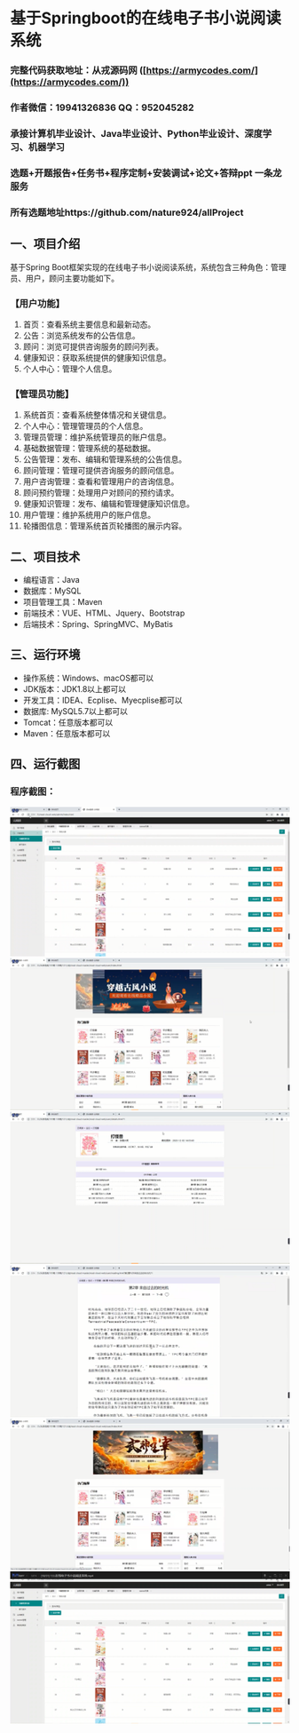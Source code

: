 基于Springboot的在线电子书小说阅读系统
=
### 完整代码获取地址：从戎源码网 ([https://armycodes.com/](https://armycodes.com/))
### 作者微信：19941326836  QQ：952045282 
### 承接计算机毕业设计、Java毕业设计、Python毕业设计、深度学习、机器学习
### 选题+开题报告+任务书+程序定制+安装调试+论文+答辩ppt 一条龙服务
### 所有选题地址https://github.com/nature924/allProject

一、项目介绍
---
基于Spring Boot框架实现的在线电子书小说阅读系统，系统包含三种角色：管理员、用户，顾问主要功能如下。
### 【用户功能】
1. 首页：查看系统主要信息和最新动态。
2. 公告：浏览系统发布的公告信息。
3. 顾问：浏览可提供咨询服务的顾问列表。
4. 健康知识：获取系统提供的健康知识信息。
5. 个人中心：管理个人信息。

### 【管理员功能】
1. 系统首页：查看系统整体情况和关键信息。
2. 个人中心：管理管理员的个人信息。
3. 管理员管理：维护系统管理员的账户信息。
4. 基础数据管理：管理系统的基础数据。
5. 公告管理：发布、编辑和管理系统的公告信息。
6. 顾问管理：管理可提供咨询服务的顾问信息。
7. 用户咨询管理：查看和管理用户的咨询信息。
8. 顾问预约管理：处理用户对顾问的预约请求。
9. 健康知识管理：发布、编辑和管理健康知识信息。
10. 用户管理：维护系统用户的账户信息。
11. 轮播图信息：管理系统首页轮播图的展示内容。





二、项目技术
---
- 编程语言：Java
- 数据库：MySQL
- 项目管理工具：Maven
- 前端技术：VUE、HTML、Jquery、Bootstrap
- 后端技术：Spring、SpringMVC、MyBatis

三、运行环境
---
- 操作系统：Windows、macOS都可以
- JDK版本：JDK1.8以上都可以
- 开发工具：IDEA、Ecplise、Myecplise都可以
- 数据库: MySQL5.7以上都可以
- Tomcat：任意版本都可以
- Maven：任意版本都可以

四、运行截图
---


### 程序截图：
![image/1.png](image/1.png)
![image/1.png](image/2.png)
![image/1.png](image/3.png)
![image/1.png](image/4.png)
![image/1.png](image/5.png)
![image/1.png](image/6.png)



